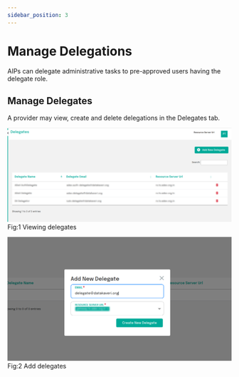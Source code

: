 ```yaml
---
sidebar_position: 3
---
```

 
# Manage Delegations

AIPs can delegate administrative tasks to pre-approved users having the delegate role.
## Manage Delegates
A provider may view, create and delete delegations in the Delegates tab.

![Viewing delegates](../../resources/auth/view-delegates.png)<br/>
Fig:1 Viewing delegates

![Add delegates](../../resources/auth/create-delegate.png)<br/>
Fig:2 Add delegates